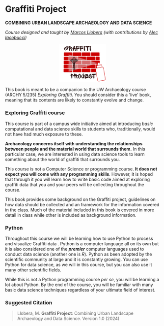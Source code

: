 # Graffiti Project 
**COMBINING URBAN LANDSCAPE ARCHAEOLOGY AND DATA SCIENCE** 

*Course designed and taught by [Marcos Llobera](https://www.digarlab.uw.edu/llobera) (with contributions by [Alec Iacobucci](https://www.digarlab.uw.edu/copy-of-profile-template))*

<center>
    <img src="./GraffitiProject.png" width="30%" >
</center>


This book is meant to be a companion to the UW Archaeology course (ARCHY 5/235) *Exploring Graffiti*. You should consider this a 'live' book, meaning that its contents are likely to constantly evolve and change.

### Exploring Graffiti course

This course is part of a campus wide initiative aimed at introducing *basic* computational and data science skills to students who, traditionally, would not have had much exposure to these.

**Archaeology concerns itself with understanding the relationships between people and the material world that surrounds them.** In this particular case, we are interested in using data science tools to learn something about the world of graffiti that surrounds you. 

This course is not a Computer Science or programming course. **It does not expect you will come with any programming skills**. However, it is hoped that through it you will learn how to write basic code aimed at exploring graffiti data that you and your peers will be collecting throughout the course. 

This book provides some background on the Graffiti project, guidelines on how data should be collected and an framework for the information covered in the class. Much of the material included in this book is covered in more detail in class while other is included as background information. 

### Python 
Throughout this course we will be learning how to use Python to process and visualize Graffiti data . Python is a computer language all on its own but it is also considered one of the ***premier*** computer languages used to conduct data science (another one is *R*). Python as been adopted by the scientific community at large and it is constantly growing. You can use Python for data science, as we will in this course, but you can also use it many other scientific fields.

While this is not a Python programming course *per se*, you will be learning a lot about Python. By the end of the course, you will be familiar with many basic data science techniques regardless of your ultimate field of interest.

### Suggested Citation
> Llobera, M. **Graffiti Project**: Combining Urban Landscape Archaeology and Data Science. Version 1.0 (2024) 
